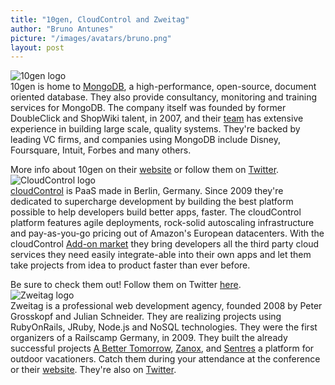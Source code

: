 ```yaml
---
title: "10gen, CloudControl and Zweitag"
author: "Bruno Antunes"
picture: "/images/avatars/bruno.png"
layout: post
---
```

![10gen logo](https://2012.euruko.org/images/sponsors/10gen.png)
<br/>
10gen is home to [MongoDB](http://www.10gen.com/what-is-mongodb), a high-performance, open-source, document oriented database. They also provide consultancy, monitoring and training services for MongoDB. The company itself was founded by former DoubleClick and ShopWiki talent, in 2007, and their [team](http://www.10gen.com/team) has extensive experience in building large scale, quality systems. They're backed by leading VC firms, and companies using MongoDB include Disney, Foursquare, Intuit, Forbes and many others.

More info about 10gen on their [website](http://www.10gen.com) or follow them on [Twitter](https://www.twitter.com/10gen).
<br/>
![CloudControl logo](https://2012.euruko.org/images/sponsors/cloudcontrol.png)
<br/>
[cloudControl](http://www.cloudcontrol.com) is PaaS made in Berlin, Germany. Since 2009 they're dedicated to supercharge development by building the best platform possible to help developers build better apps, faster.
The cloudControl platform features agile deployments, rock-solid autoscaling infrastructure and pay-as-you-go pricing out of Amazon's European datacenters.
With the cloudControl [Add-on market](https://www.cloudcontrol.com/add-ons) they bring developers all the third party cloud services they need easily integrate-able into their own apps and let them take projects from idea to product faster than ever before.

Be sure to check them out! Follow them on Twitter [here](https://twitter.com/cloudcontrolled).
<br/>
![Zweitag logo](https://2012.euruko.org/images/sponsors/zweitag.png)
<br/>
Zweitag is a professional web development agency, founded 2008 by Peter Grosskopf and Julian Schneider. They are realizing projects using RubyOnRails, JRuby, Node.js and NoSQL technologies. They were the first organizers of a Railscamp Germany, in 2009. They built the already successful projects [A Better Tomorrow](http://www.a-better-tomorrow.com/), [Zanox](http://www.zanox.com/de/), and [Sentres](http://sentres.com) a platform for outdoor vacationers.
Catch them during your attendance at the conference or their [website](http://www.zweitag.de). They're also on [Twitter](https://twitter.com/zweitag).
